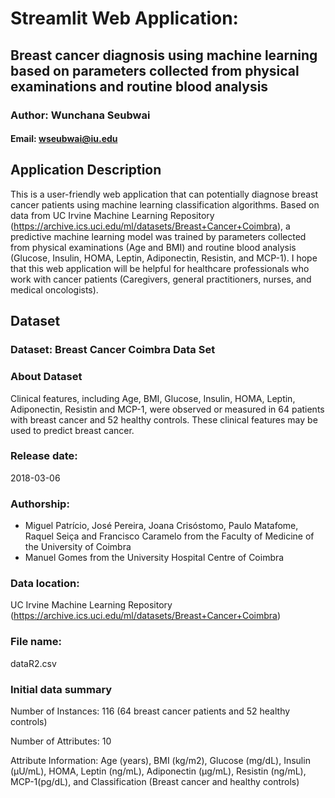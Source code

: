 # Streamlit Web Application:
## Breast cancer diagnosis using machine learning based on parameters collected from physical examinations and routine blood analysis

### Author: Wunchana Seubwai
#### Email: wseubwai@iu.edu

## Application Description 
This is a user-friendly web application that can potentially diagnose breast cancer patients using machine learning classification algorithms. Based on data from UC Irvine Machine Learning Repository (https://archive.ics.uci.edu/ml/datasets/Breast+Cancer+Coimbra), a predictive machine learning model was trained by parameters collected from physical examinations (Age and BMI) and routine blood analysis (Glucose, Insulin, HOMA, Leptin, Adiponectin, Resistin, and MCP-1). I hope that this web application will be helpful for healthcare professionals who work with cancer patients (Caregivers, general practitioners, nurses, and medical oncologists).

## Dataset
### Dataset: Breast Cancer Coimbra Data Set
### About Dataset
Clinical features, including Age, BMI, Glucose, Insulin, HOMA, Leptin, Adiponectin, Resistin and MCP-1, were observed or measured in 64 patients with breast cancer and 52 healthy controls. These clinical features may be used to predict breast cancer.
### Release date: 
2018-03-06
### Authorship:
-	Miguel Patrício, José Pereira, Joana Crisóstomo, Paulo Matafome, Raquel Seiça and Francisco Caramelo from the Faculty of Medicine of the University of Coimbra 
-	Manuel Gomes from the University Hospital Centre of Coimbra
### Data location: 
UC Irvine Machine Learning Repository (https://archive.ics.uci.edu/ml/datasets/Breast+Cancer+Coimbra)
### File name: 
dataR2.csv
### Initial data summary
Number of Instances: 116 (64 breast cancer patients and 52 healthy controls)

Number of Attributes: 10 

Attribute Information: Age (years), BMI (kg/m2), Glucose (mg/dL), Insulin (µU/mL), HOMA, Leptin (ng/mL), Adiponectin (µg/mL), Resistin (ng/mL), MCP-1(pg/dL), and Classification (Breast cancer and healthy controls)
